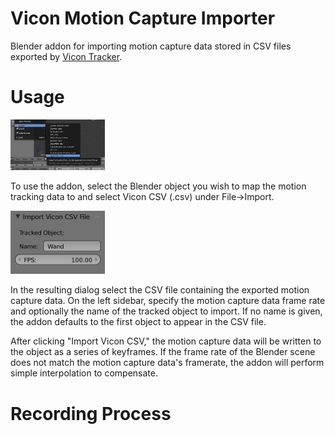 # Vicon Motion Capture Importer
Blender addon for importing motion capture data stored in CSV files exported by [Vicon Tracker](https://www.vicon.com/products/software/tracker).

# Usage

<img src='doc/ImportMenu.PNG' alt='Import menu option' width=30%/>

To use the addon, select the Blender object you wish to map the motion tracking data to and select Vicon CSV (.csv) under File->Import.

<img src='doc/ImportOptions.PNG' alt='Import dialog options' width=30%/>

In the resulting dialog select the CSV file containing the exported motion capture data. On the left sidebar, specify the motion capture data frame rate and optionally the name of the tracked object to import. If no name is given, the addon defaults to the first object to appear in the CSV file.

After clicking "Import Vicon CSV," the motion capture data will be written to the object as a series of keyframes. If the frame rate of the Blender scene does not match the motion capture data's framerate, the addon will perform simple interpolation to compensate.

# Recording Process
